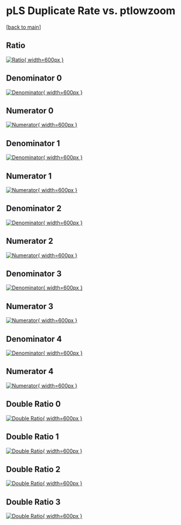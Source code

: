 # pLS Duplicate Rate vs. ptlowzoom

[[back to main](./)]



## Ratio

[![Ratio](../mtv/var/pLS_duplrate_ptlowzoom.png){ width=600px }](../mtv/var/pLS_duplrate_ptlowzoom.pdf)

## Denominator 0

[![Denominator](../mtv/den/pLS_duplrate_ptlowzoom_den0.png){ width=600px }](../mtv/den/pLS_duplrate_ptlowzoom_den0.pdf)

## Numerator 0

[![Numerator](../mtv/num/pLS_duplrate_ptlowzoom_num0.png){ width=600px }](../mtv/num/pLS_duplrate_ptlowzoom_num0.pdf)

## Denominator 1

[![Denominator](../mtv/den/pLS_duplrate_ptlowzoom_den1.png){ width=600px }](../mtv/den/pLS_duplrate_ptlowzoom_den1.pdf)

## Numerator 1

[![Numerator](../mtv/num/pLS_duplrate_ptlowzoom_num1.png){ width=600px }](../mtv/num/pLS_duplrate_ptlowzoom_num1.pdf)

## Denominator 2

[![Denominator](../mtv/den/pLS_duplrate_ptlowzoom_den2.png){ width=600px }](../mtv/den/pLS_duplrate_ptlowzoom_den2.pdf)

## Numerator 2

[![Numerator](../mtv/num/pLS_duplrate_ptlowzoom_num2.png){ width=600px }](../mtv/num/pLS_duplrate_ptlowzoom_num2.pdf)

## Denominator 3

[![Denominator](../mtv/den/pLS_duplrate_ptlowzoom_den3.png){ width=600px }](../mtv/den/pLS_duplrate_ptlowzoom_den3.pdf)

## Numerator 3

[![Numerator](../mtv/num/pLS_duplrate_ptlowzoom_num3.png){ width=600px }](../mtv/num/pLS_duplrate_ptlowzoom_num3.pdf)

## Denominator 4

[![Denominator](../mtv/den/pLS_duplrate_ptlowzoom_den4.png){ width=600px }](../mtv/den/pLS_duplrate_ptlowzoom_den4.pdf)

## Numerator 4

[![Numerator](../mtv/num/pLS_duplrate_ptlowzoom_num4.png){ width=600px }](../mtv/num/pLS_duplrate_ptlowzoom_num4.pdf)

## Double Ratio 0

[![Double Ratio](../mtv/ratio/pLS_duplrate_ptlowzoom_ratio0.png){ width=600px }](../mtv/ratio/pLS_duplrate_ptlowzoom_ratio0.pdf)

## Double Ratio 1

[![Double Ratio](../mtv/ratio/pLS_duplrate_ptlowzoom_ratio1.png){ width=600px }](../mtv/ratio/pLS_duplrate_ptlowzoom_ratio1.pdf)

## Double Ratio 2

[![Double Ratio](../mtv/ratio/pLS_duplrate_ptlowzoom_ratio2.png){ width=600px }](../mtv/ratio/pLS_duplrate_ptlowzoom_ratio2.pdf)

## Double Ratio 3

[![Double Ratio](../mtv/ratio/pLS_duplrate_ptlowzoom_ratio3.png){ width=600px }](../mtv/ratio/pLS_duplrate_ptlowzoom_ratio3.pdf)

